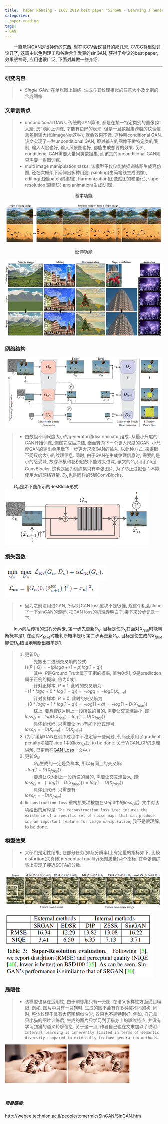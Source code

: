 ```yaml
---
title:  Paper Reading - ICCV 2019 best paper "SinGAN - Learning a Generative Model from a Single Natural Image"
categories:
- paper-reading
tags:
- GAN
---
```


&emsp;&emsp;一直觉得GAN是很神奇的东西, 就在ICCV会议召开的那几天, CVCG群里就讨论开了, 这篇由以色列理工和谷歌合作发表的sinGAN, 获得了会议的best paper, 效果很神奇, 应用也很广泛, 下面对其做一些介绍.

***
### 研究内容
>+ *Single GAN*: 在单张图上训练, 生成与其纹理相似的任意大小及比例的合成图像.
>

### 文章创新点
>+ unconditional GANs: 传统的GAN算法, 都是在某一特定类别的图像(如人脸, 房间等)上训练, 才能有良好的表现. 但是一旦数据集跨越的纹理信息差别较大(如ImageNet这种), 就会效果不佳. 这种叫conditional GAN. 该文实现了一种unconditional GAN, 即对输入的图像不做特定类的限制, 输入人脸也好, 输入风景图也好, 都能生成想要的效果. 另外, conditional GAN需要大量同类数据集, 而该文的unconditional GAN则只需要一张图训练.
>+ multi image manipulation tasks: 该模型不仅仅能依据训练图生成高仿图, 还在次框架下延伸出多种用途: painting(由简笔线生成图像), editing(图像patch的编辑), harmonization(图像贴图的和谐化), super-resolution(超画质) and animation(生成动图).
>
<center>基本功能</center>

![](/assets/images/sinGAN/1.png)
<center>延伸功能</center>

![](/assets/images/sinGAN/2.png)

### 网络结构
![](/assets/images/sinGAN/3.png)
>+ 由数组不同尺度大小的generator和discriminator组成. 从最小尺度的GAN开始训练, 训练完成后冻结, 继而转向下一个更大尺度的GAN. 小尺度GAN的输出会用做下一步更大尺度GAN的输入. 以此种方式, 来提取不同尺度大小的纹理信息. 同时, 由于GAN在生成纹理信息时, 需要的是小的感受域, 故卷积核和卷积层数不能过大过深, 该文的$G_N$只用了5层ConvBlocks. 这也是因为训练集只有单张图片, 为了防止过拟合而不能使用大的网络容量. $D_N$也是同样的5层ConvBlocks.

&emsp;&emsp;$G_N$是如下图所示的ResBlock形式.
![](/assets/images/sinGAN/4.png)


### 损失函数
![](/assets/images/sinGAN/5.png)
![](/assets/images/sinGAN/6.png)
>+ 因为之前没用过GAN, 所以对GAN loss这块不是很懂, 趁这个机会clone了一下sinGAN的源码, 把GAN loss的机理弄明白了.接下来分步记录一下.

&emsp;&emsp;loss向后传播的过程分两步, 第一步先更新$D_N$, 目标是使$D_N$在面对$X_{real}$时能判断概率是1, 在面对$X_{fake}$时能判断概率是0; 第二步再更新$G_N$, 目标是使生成的$X_{fake}$能使$D_N$<u>错误地</u>判断出概率是1.
>1. 更新$D_N$  
&emsp;&emsp;先搬出二进制交叉熵的公式:  
$H(P \mid Q) = -( plogq + (1-p)log(1-q) )$  
&emsp;&emsp;其中, $P$是Ground Truth属于正例的概率, 值为0或1; $Q$是prediction属于正例的概率, 值为0或1.  
&emsp;&emsp;针对正样本, $P=1$, 此时的交叉熵为:  
$-( 1 \ast logq + 0 \ast log(1-q) ) = -logq = -logD(X_{real})$  
&emsp;&emsp;针对负样本, $P=0$, 此时的交叉熵为:  
$-( 0 \ast logq + 1 \ast log(1-q) ) = -log(1-q) = -log(1-D(X_{fake}))$  
&emsp;&emsp;综上, 要想使$D$达到上一段所说的目的, <u>需要让交叉熵最小</u>, 即:  
$loss_{D} = -logD(X_{real}) - log(1-D(X_{fake}))$  
&emsp;&emsp;具体到代码, 只需要让loss有如下形式即可,  
$loss_{D} = -D(X_{real}) + D(X_{fake})$  
>2. (为了缓解GAN在训练过程中不稳定等一些问题, 代码还采用了gradient penalty项加在step 1中的$loss_{D}后$, ~~to be done~~. 关于WGAN_GP的原理讲解, 已更新在[GAN Loss](https://fengweiustc.github.io/gan/2019/11/04/GANloss/#)一文中.)  
>3. 更新$G_N$  
&emsp;&emsp;$G_N$生成的一定是负样本, 所以有同上的交叉熵:  
$-log(1-D(X_{fake}))$  
&emsp;&emsp;要想让$G$达到上一段所说的目的, <u>需要让交叉熵最大</u>, 即:   
$loss_{G} = -(-log(1-D(X_{fake}))) = log(1-D(X_{fake}))$  
&emsp;&emsp;具体到代码, 只需要有:  
$loss_{G} = -D(X_{fake})$  
>4. `Reconstruction loss` 重构损失项被加在step3中的$loss_{G}$后. 文中对该项给出的解释是: `The reconstruction loss Lrec insures the existence of a specific set of noise maps that can produce xn, an important feature for image manipulation`, 我不是很理解, to be done.



### 模型效果
>+ 大部门是定性结果, 在部分任务(如超分辨率)上有定量的指标如下, 比较distortion(失真)和perceptual quality(感知质量)两个指标. 在单张训练集上实现了接近SOTA的分数.

![](/assets/images/sinGAN/7.png)
![](/assets/images/sinGAN/8.png)

### 局限性
>+ 该模型也存在适用性, 由于训练集只有一张图, 在语义多样性方面受到局限. 例如, 图片中只有一只狗时, 生成的图不会有许多种类不同的狗. 同时, 整体纹理不具有大范围相似性时, 效果也不是特别好. 例如, 自己拿一只小猫的图片训练后, 生成的图片只学习到了猫身上的斑纹特点, 并没有学习到猫的语义轮廓信息. 关于这一点, 作者自己也在文末加以了说明: `Internal learning is inherently limited in terms of semantic diversity compared to externally trained generation methods`.
 
![](/assets/images/sinGAN/9.png)
![](/assets/images/sinGAN/10.png)

<br
/>
##### 项目链接:
<http://webee.technion.ac.il/people/tomermic/SinGAN/SinGAN.htm>



